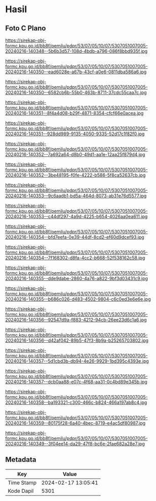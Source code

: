 # Hasil

## Foto C Plano

https://sirekap-obj-formc.kpu.go.id/bb8f/pemilu/pdpr/53/07/05/10/07/5307051007005-20240216-140348--5b6b3d57-108d-4bdb-a796-086f8bbd935f.jpg

https://sirekap-obj-formc.kpu.go.id/bb8f/pemilu/pdpr/53/07/05/10/07/5307051007005-20240216-140350--ead6028e-a67b-43cf-a0e6-0811dba586a6.jpg

https://sirekap-obj-formc.kpu.go.id/bb8f/pemilu/pdpr/53/07/05/10/07/5307051007005-20240216-140350--6582cb6b-55b0-463b-8711-37cdc55caa7c.jpg

https://sirekap-obj-formc.kpu.go.id/bb8f/pemilu/pdpr/53/07/05/10/07/5307051007005-20240216-140351--8f4a4d08-b29f-4871-8354-cfcf66e0acea.jpg

https://sirekap-obj-formc.kpu.go.id/bb8f/pemilu/pdpr/53/07/05/10/07/5307051007005-20240216-140351--928dd989-9135-4050-9335-52d17c1f82f0.jpg

https://sirekap-obj-formc.kpu.go.id/bb8f/pemilu/pdpr/53/07/05/10/07/5307051007005-20240216-140352--7a692a64-d8b0-49d1-aa1e-12aa25f879d4.jpg

https://sirekap-obj-formc.kpu.go.id/bb8f/pemilu/pdpr/53/07/05/10/07/5307051007005-20240216-140352--3be48195-f0fe-4222-b586-5f8ca52637cb.jpg

https://sirekap-obj-formc.kpu.go.id/bb8f/pemilu/pdpr/53/07/05/10/07/5307051007005-20240216-140353--9c6aadb1-bd5a-464d-8073-ab31e76d5577.jpg

https://sirekap-obj-formc.kpu.go.id/bb8f/pemilu/pdpr/53/07/05/10/07/5307051007005-20240216-140353--c44df297-4a9d-4225-b654-4026aa0ea611.jpg

https://sirekap-obj-formc.kpu.go.id/bb8f/pemilu/pdpr/53/07/05/10/07/5307051007005-20240216-140354--bfd7eefa-0e39-44df-8cd2-ef60d9dcef93.jpg

https://sirekap-obj-formc.kpu.go.id/bb8f/pemilu/pdpr/53/07/05/10/07/5307051007005-20240216-140354--7f168302-d8fa-4cc2-b668-52f538162c58.jpg

https://sirekap-obj-formc.kpu.go.id/bb8f/pemilu/pdpr/53/07/05/10/07/5307051007005-20240216-140355--dde9dabe-2860-4a76-a822-9bf3d03431c9.jpg

https://sirekap-obj-formc.kpu.go.id/bb8f/pemilu/pdpr/53/07/05/10/07/5307051007005-20240216-140355--b686c026-d483-4502-9804-c6c0ed3e6e6e.jpg

https://sirekap-obj-formc.kpu.go.id/bb8f/pemilu/pdpr/53/07/05/10/07/5307051007005-20240216-140356--92547d9a-f883-4212-94cb-26ee23d6c1a6.jpg

https://sirekap-obj-formc.kpu.go.id/bb8f/pemilu/pdpr/53/07/05/10/07/5307051007005-20240216-140356--d42af042-89b5-47f3-8b9a-b25265703802.jpg

https://sirekap-obj-formc.kpu.go.id/bb8f/pemilu/pdpr/53/07/05/10/07/5307051007005-20240216-140357--5d1cbd3b-db94-4e26-9929-1bd395c4393e.jpg

https://sirekap-obj-formc.kpu.go.id/bb8f/pemilu/pdpr/53/07/05/10/07/5307051007005-20240216-140357--dcb0aa88-e07c-4f68-aa31-0c4bd89e345b.jpg

https://sirekap-obj-formc.kpu.go.id/bb8f/pemilu/pdpr/53/07/05/10/07/5307051007005-20240216-140358--ba193321-c300-466c-b824-466a197ab8c4.jpg

https://sirekap-obj-formc.kpu.go.id/bb8f/pemilu/pdpr/53/07/05/10/07/5307051007005-20240216-140359--80175f28-6a40-4bec-8719-e4ac5df80987.jpg

https://sirekap-obj-formc.kpu.go.id/bb8f/pemilu/pdpr/53/07/05/10/07/5307051007005-20240216-140349--3f04ee14-da29-47f8-bc6e-2fae682a28e7.jpg


## Metadata

| Key        | Value               |
| ---------- | ------------------- |
| Time Stamp | 2024-02-17 13:05:41 |
| Kode Dapil | 5301                |



